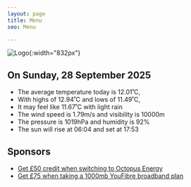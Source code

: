 ```yaml
---
layout: page
title: Menu
seo: Menu

---
```


![Logo](/images/logo.jpg){:width="832px"}

<!-- weather_marker starts -->
## On Sunday, 28 September 2025

- The average temperature today is 12.01˚C,
- With highs of 12.94˚C and lows of 11.49˚C,
- It may feel like 11.67˚C with light rain
- The wind speed is 1.79m/s and visibility is 10000m
- The pressure is 1019hPa and humidity is 92%
- The sun will rise at 06:04 and set at 17:53

<!-- weather_marker ends -->

## Sponsors

- [Get £50 credit when switching to Octopus Energy](https://bit.ly/3oD1nnS)
- [Get £75 when taking a 1000mb YouFibre broadband plan](https://aklam.io/91zWhU?)
